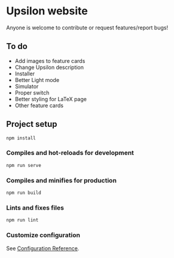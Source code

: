 # Upsilon website

Anyone is welcome to contribute or request features/report bugs!

## To do

-   Add images to feature cards
-   Change Upsilon description
-   Installer
-   Better Light mode
-   Simulator
-   Proper switch
-   Better styling for LaTeX page
-   Other feature cards

## Project setup

```
npm install
```

### Compiles and hot-reloads for development

```
npm run serve
```

### Compiles and minifies for production

```
npm run build
```

### Lints and fixes files

```
npm run lint
```

### Customize configuration

See [Configuration Reference](https://cli.vuejs.org/config/).
